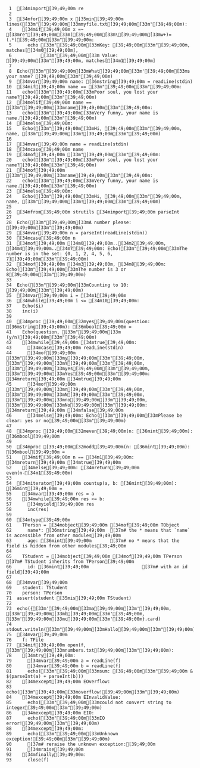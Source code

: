      1	[34mimport[39;49;00m re
     2
     3	[34mfor[39;49;00m x [35min[39;49;00m lines([33m"[39;49;00m[33mmyfile.txt[39;49;00m[33m"[39;49;00m):
     4	  [34mif[39;49;00m x =~ [33mre"[39;49;00m[33m([39;49;00m[33m\[39;49;00m[33mw+)=(.*)[39;49;00m[33m"[39;49;00m:
     5	    echo [33m"[39;49;00m[33mKey: [39;49;00m[33m"[39;49;00m, matches[[34m0[39;49;00m],
     6	         [33m"[39;49;00m[33m Value: [39;49;00m[33m"[39;49;00m, matches[[34m1[39;49;00m]
     7
     8	Echo([33m"[39;49;00m[33mWhat[39;49;00m[33m'[39;49;00m[33ms your name? [39;49;00m[33m"[39;49;00m)
     9	[34mvar[39;49;00m name: [36mstring[39;49;00m = readLine(stdin)
    10	[34mif[39;49;00m name == [33m"[39;49;00m[33m"[39;49;00m:
    11	  echo([33m"[39;49;00m[33mPoor soul, you lost your name?[39;49;00m[33m"[39;49;00m)
    12	[34melif[39;49;00m name == [33m"[39;49;00m[33mname[39;49;00m[33m"[39;49;00m:
    13	  echo([33m"[39;49;00m[33mVery funny, your name is name.[39;49;00m[33m"[39;49;00m)
    14	[34melse[39;49;00m:
    15	  Echo([33m"[39;49;00m[33mHi, [39;49;00m[33m"[39;49;00m, name, [33m"[39;49;00m[33m![39;49;00m[33m"[39;49;00m)
    16
    17	[34mvar[39;49;00m name = readLine(stdin)
    18	[34mcase[39;49;00m name
    19	[34mof[39;49;00m [33m"[39;49;00m[33m"[39;49;00m:
    20	  echo([33m"[39;49;00m[33mPoor soul, you lost your name?[39;49;00m[33m"[39;49;00m)
    21	[34mof[39;49;00m [33m"[39;49;00m[33mname[39;49;00m[33m"[39;49;00m:
    22	  echo([33m"[39;49;00m[33mVery funny, your name is name.[39;49;00m[33m"[39;49;00m)
    23	[34melse[39;49;00m:
    24	  Echo([33m"[39;49;00m[33mHi, [39;49;00m[33m"[39;49;00m, name, [33m"[39;49;00m[33m![39;49;00m[33m"[39;49;00m)
    25
    26	[34mfrom[39;49;00m strutils [34mimport[39;49;00m parseInt
    27
    28	Echo([33m"[39;49;00m[33mA number please: [39;49;00m[33m"[39;49;00m)
    29	[34mvar[39;49;00m n = parseInt(readLine(stdin))
    30	[34mcase[39;49;00m n
    31	[34mof[39;49;00m [34m0[39;49;00m..[34m2[39;49;00m, [34m4[39;49;00m..[34m7[39;49;00m: Echo([33m"[39;49;00m[33mThe number is in the set: {0, 1, 2, 4, 5, 6, 7}[39;49;00m[33m"[39;49;00m)
    32	[34mof[39;49;00m [34m3[39;49;00m, [34m8[39;49;00m: Echo([33m"[39;49;00m[33mThe number is 3 or 8[39;49;00m[33m"[39;49;00m)
    33
    34	Echo([33m"[39;49;00m[33mCounting to 10: [39;49;00m[33m"[39;49;00m)
    35	[34mvar[39;49;00m i = [34m1[39;49;00m
    36	[34mwhile[39;49;00m i <= [34m10[39;49;00m:
    37	  Echo($i)
    38	  inc(i)
    39
    40	[34mproc [39;49;00m[32myes[39;49;00m(question: [36mstring[39;49;00m): [36mbool[39;49;00m =
    41	  Echo(question, [33m"[39;49;00m[33m (y/n)[39;49;00m[33m"[39;49;00m)
    42	  [34mwhile[39;49;00m [34mtrue[39;49;00m:
    43	    [34mcase[39;49;00m readLine(stdin)
    44	    [34mof[39;49;00m [33m"[39;49;00m[33my[39;49;00m[33m"[39;49;00m, [33m"[39;49;00m[33mY[39;49;00m[33m"[39;49;00m, [33m"[39;49;00m[33myes[39;49;00m[33m"[39;49;00m, [33m"[39;49;00m[33mYes[39;49;00m[33m"[39;49;00m: [34mreturn[39;49;00m [34mtrue[39;49;00m
    45	    [34mof[39;49;00m [33m"[39;49;00m[33mn[39;49;00m[33m"[39;49;00m, [33m"[39;49;00m[33mN[39;49;00m[33m"[39;49;00m, [33m"[39;49;00m[33mno[39;49;00m[33m"[39;49;00m, [33m"[39;49;00m[33mNo[39;49;00m[33m"[39;49;00m: [34mreturn[39;49;00m [34mfalse[39;49;00m
    46	    [34melse[39;49;00m: Echo([33m"[39;49;00m[33mPlease be clear: yes or no[39;49;00m[33m"[39;49;00m)
    47
    48	[34mproc [39;49;00m[32meven[39;49;00m(n: [36mint[39;49;00m): [36mbool[39;49;00m
    49
    50	[34mproc [39;49;00m[32modd[39;49;00m(n: [36mint[39;49;00m): [36mbool[39;49;00m =
    51	  [34mif[39;49;00m n == [34m1[39;49;00m: [34mreturn[39;49;00m [34mtrue[39;49;00m
    52	  [34melse[39;49;00m: [34mreturn[39;49;00m even(n-[34m1[39;49;00m)
    53
    54	[34miterator[39;49;00m countup(a, b: [36mint[39;49;00m): [36mint[39;49;00m =
    55	  [34mvar[39;49;00m res = a
    56	  [34mwhile[39;49;00m res <= b:
    57	    [34myield[39;49;00m res
    58	    inc(res)
    59
    60	[34mtype[39;49;00m
    61	  TPerson = [34mobject[39;49;00m [34mof[39;49;00m TObject
    62	    name*: [36mstring[39;49;00m  [37m# the * means that `name` is accessible from other modules[39;49;00m
    63	    age: [36mint[39;49;00m       [37m# no * means that the field is hidden from other modules[39;49;00m
    64
    65	  TStudent = [34mobject[39;49;00m [34mof[39;49;00m TPerson [37m# TStudent inherits from TPerson[39;49;00m
    66	    id: [36mint[39;49;00m                    [37m# with an id field[39;49;00m
    67
    68	[34mvar[39;49;00m
    69	  student: TStudent
    70	  person: TPerson
    71	assert(student [35mis[39;49;00m TStudent)
    72
    73	echo({[33m'[39;49;00m[33ma[39;49;00m[33m'[39;49;00m, [33m'[39;49;00m[33mb[39;49;00m[33m'[39;49;00m, [33m'[39;49;00m[33mc[39;49;00m[33m'[39;49;00m}.card)
    74	stdout.writeln([33m"[39;49;00m[33mHallo[39;49;00m[33m"[39;49;00m)
    75	[34mvar[39;49;00m
    76	  f: TFile
    77	[34mif[39;49;00m open(f, [33m"[39;49;00m[33mnumbers.txt[39;49;00m[33m"[39;49;00m):
    78	  [34mtry[39;49;00m:
    79	    [34mvar[39;49;00m a = readLine(f)
    80	    [34mvar[39;49;00m b = readLine(f)
    81	    echo([33m"[39;49;00m[33msum: [39;49;00m[33m"[39;49;00m & $(parseInt(a) + parseInt(b)))
    82	  [34mexcept[39;49;00m EOverflow:
    83	    echo([33m"[39;49;00m[33moverflow![39;49;00m[33m"[39;49;00m)
    84	  [34mexcept[39;49;00m EInvalidValue:
    85	    echo([33m"[39;49;00m[33mcould not convert string to integer[39;49;00m[33m"[39;49;00m)
    86	  [34mexcept[39;49;00m EIO:
    87	    echo([33m"[39;49;00m[33mIO error![39;49;00m[33m"[39;49;00m)
    88	  [34mexcept[39;49;00m:
    89	    echo([33m"[39;49;00m[33mUnknown exception![39;49;00m[33m"[39;49;00m)
    90	    [37m# reraise the unknown exception:[39;49;00m
    91	    [34mraise[39;49;00m
    92	  [34mfinally[39;49;00m:
    93	    close(f)
